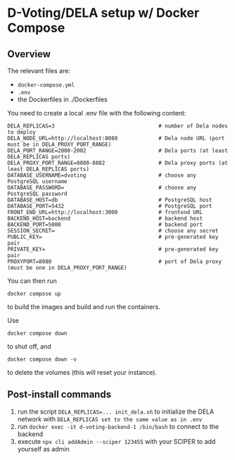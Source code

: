 # D-Voting/DELA setup w/ Docker Compose

## Overview

The relevant files are:

* `docker-compose.yml`
* `.env`
* the Dockerfiles in ./Dockerfiles

You need to create a local .env file with the following content:

```
DELA_REPLICAS=3                                 # number of Dela nodes to deploy
DELA_NODE_URL=http://localhost:8080             # Dela node URL (port must be in DELA_PROXY_PORT_RANGE)
DELA_PORT_RANGE=2000-2002                       # Dela ports (at least DELA_REPLICAS ports)
DELA_PROXY_PORT_RANGE=8080-8082                 # Dela proxy ports (at least DELA_REPLICAS ports)
DATABASE_USERNAME=dvoting                       # choose any PostgreSQL username
DATABASE_PASSWORD=                              # choose any PostgreSQL password
DATABASE_HOST=db                                # PostgreSQL host
DATABASE_PORT=5432                              # PostgreSQL port
FRONT_END_URL=http://localhost:3000             # frontend URL
BACKEND_HOST=backend                            # backend host
BACKEND_PORT=5000                               # backend port
SESSION_SECRET=                                 # choose any secret
PUBLIC_KEY=                                     # pre-generated key pair
PRIVATE_KEY=                                    # pre-generated key pair
PROXYPORT=8080                                  # port of Dela proxy (must be one in DELA_PROXY_PORT_RANGE)
```

You can then run

```
docker compose up
```

to build the images and build and run the containers.

Use

```
docker compose down
```

to shut off, and

```
docker compose down -v
```

to delete the volumes (this will reset your instance).

## Post-install commands

1. run the script `DELA_REPLICAS=... init_dela.sh` to initialize the DELA network with `DELA_REPLICAS set to the same value as in .env`
2. run `docker exec -it d-voting-backend-1 /bin/bash` to connect to the backend
3. execute `npx cli addAdmin --sciper 123455` with your SCIPER to add yourself as admin
